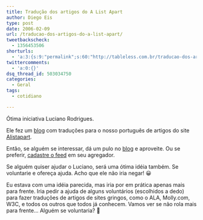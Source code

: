 ```yaml
---
title: Tradução dos artigos do A List Apart
author: Diego Eis
type: post
date: 2006-02-09
url: /traducao-dos-artigos-do-a-list-apart/
tweetbackscheck:
  - 1356453506
shorturls:
  - 'a:3:{s:9:"permalink";s:60:"http://tableless.com.br/traducao-dos-artigos-do-a-list-apart";s:7:"tinyurl";s:26:"http://tinyurl.com/3o2j7j3";s:4:"isgd";s:19:"http://is.gd/ukfbox";}'
twittercomments:
  - 'a:0:{}'
dsq_thread_id: 503034750
categories:
  - Geral
tags:
  - cotidiano

---
```

Ótima iniciativa Luciano Rodrigues.
  
Ele fez um [blog][1] com traduções para o nosso português de artigos do site [Alistapart][2].
  
Então, se alguém se interessar, dá um pulo no [blog][1] e aproveite. Ou se preferir, [cadastre o feed][3] em seu agregador.

Se alguém quiser ajudar o Luciano, será uma ótima idéia também. Se voluntarie e ofereça ajuda. Acho que ele não iria negar! 😀

Eu estava com uma idéia parecida, mas iria por em prática apenas mais para frente. Iria pedir a ajuda de alguns voluntários (escolhidos a dedo) para fazer traduções de artigos de sites gringos, como o ALA, Molly.com, W3C, e todos os outros que todos já conhecem. Vamos ver se não rola mais para frente&#8230; Alguém se voluntaria? 🙂

 [1]: http://alabrasil.blogspot.com/
 [2]: http://www.alistapart.com/
 [3]: http://alabrasil.blogspot.com/atom.xml